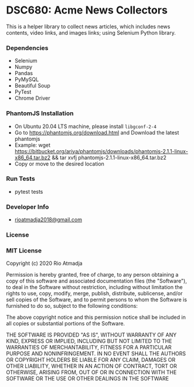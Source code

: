 # DSC680: Acme News Collectors #

This is a helper library to collect news articles, which includes news contents, video links, and images links; using Selenium Python library. 



### **Dependencies**

* Selenium
* Numpy
* Pandas 
* PyMySQL 
* Beautiful Soup
* PyTest 
* Chrome Driver 

### **PhantomJS Installation**
- On Ubuntu 20.04 LTS machine, please install `libgconf-2-4`
- Go to https://phantomjs.org/download.html and Download the latest phantomjs 
- Example: wget https://bitbucket.org/ariya/phantomjs/downloads/phantomjs-2.1.1-linux-x86_64.tar.bz2 && tar xvfj phantomjs-2.1.1-linux-x86_64.tar.bz2
- Copy or move to the desired location 

### **Run Tests**
* pytest tests 

### **Developer Info** 
* rioatmadja2018@gmail.com 

### License

### **MIT License** 
Copyright (c) 2020 Rio Atmadja

Permission is hereby granted, free of charge, to any person obtaining a copy
of this software and associated documentation files (the "Software"), to deal
in the Software without restriction, including without limitation the rights
to use, copy, modify, merge, publish, distribute, sublicense, and/or sell
copies of the Software, and to permit persons to whom the Software is
furnished to do so, subject to the following conditions:

The above copyright notice and this permission notice shall be included in all
copies or substantial portions of the Software.

THE SOFTWARE IS PROVIDED "AS IS", WITHOUT WARRANTY OF ANY KIND, EXPRESS OR
IMPLIED, INCLUDING BUT NOT LIMITED TO THE WARRANTIES OF MERCHANTABILITY,
FITNESS FOR A PARTICULAR PURPOSE AND NONINFRINGEMENT. IN NO EVENT SHALL THE
AUTHORS OR COPYRIGHT HOLDERS BE LIABLE FOR ANY CLAIM, DAMAGES OR OTHER
LIABILITY, WHETHER IN AN ACTION OF CONTRACT, TORT OR OTHERWISE, ARISING FROM,
OUT OF OR IN CONNECTION WITH THE SOFTWARE OR THE USE OR OTHER DEALINGS IN THE
SOFTWARE